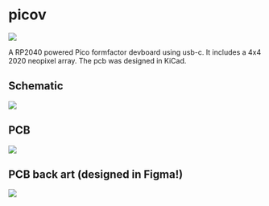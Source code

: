 # picov
<img src="https://hc-cdn.hel1.your-objectstorage.com/s/v3/c5a72bb100a44137f3708cb640a2926dcb8587a4_image.png">

A RP2040 powered Pico formfactor devboard using usb-c. It includes a 4x4 2020 neopixel array. The pcb was designed in KiCad.

## Schematic
<img src="https://hc-cdn.hel1.your-objectstorage.com/s/v3/112061bf6217731098191dde179fcd9a749c2792_schematic-1.png">

## PCB
<img src="https://hc-cdn.hel1.your-objectstorage.com/s/v3/5ca1daf89c1a43b758979404fb45b9fab5473550_image.png">

## PCB back art (designed in Figma!)
<img src="https://hc-cdn.hel1.your-objectstorage.com/s/v3/bcead5d4b54714a7490c3538c6a984f6dcf17c70_image.png">
